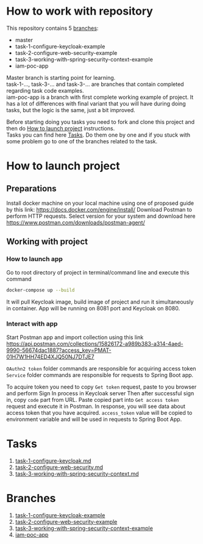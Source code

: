 # How to work with repository 

This repository contains 5 [branches](#branches):
  - master
  - task-1-configure-keycloak-example
  - task-2-configure-web-security-example
  - task-3-working-with-spring-security-context-example
  - iam-poc-app

Master branch is starting point for learning.<br/>
task-1-..., task-3-... and task-3-... are branches that contain completed regarding task code examples.<br/>
iam-poc-app is a branch with first complete working example of project.
It has a lot of differences with final variant that you will have during doing tasks, but the logic is the same, just a bit improved.

Before starting doing you tasks you need to fork and clone this project and then do [How to launch project](#How-to-launch-project) instructions. <br/>
Tasks you can find here [Tasks](#Tasks). Do them one by one and if you stuck with some problem go to one of the branches related to the task.

# How to launch project
## Preparations
Install docker machine on your local machine using one of proposed guide by this link: https://docs.docker.com/engine/install/
Download Postman to perform HTTP requests.
Select version for your system and download here https://www.postman.com/downloads/postman-agent/

## Working with project
### How to launch app
Go to root directory of project in terminal/command line and execute this command
```bash
docker-compose up --build
```
It will pull Keycloak image, build image of project and run it simultaneously in container.
App will be running on 8081 port and Keycloak on 8080.

### Interact with app
Start Postman app and import collection using this link https://api.postman.com/collections/15826172-a989b383-a314-4aed-9990-56674dac1887?access_key=PMAT-01H7W1HH74ED4XJQ50NJ7DTJE7

`OAuthn2 token` folder commands are responsible for acquiring access token
`Service` folder commands are responsible for requests to Spring Boot app.

To acquire token you need to copy `Get token` request, paste to you browser and perform Sign In process in Keycloak server
Then after successful sign in, copy `code` part from URL.
Paste copied part into `Get access token` request and execute it in Postman.
In response, you will see data about access token that you have acquired.
`access_token` value will be copied to environment variable and will be used in requests to Spring Boot App.

# Tasks
1. [task-1-configure-keycloak.md](task-1-configure-keycloak.md)
2. [task-2-configure-web-security.md](task-2-configure-web-security.md)
3. [task-3-working-with-spring-security-context.md](task-3-working-with-spring-security-context.md)

# Branches
1. [task-1-configure-keycloak-example](https://github.com/Postoronnik/keycloak-resource-service/tree/raw-learning-project)
2. [task-2-configure-web-security-example](https://github.com/Postoronnik/keycloak-resource-service/tree/task-2)
3. [task-3-working-with-spring-security-context-example](https://github.com/Postoronnik/keycloak-resource-service/tree/task-3)
4. [iam-poc-app](https://github.com/Postoronnik/keycloak-resource-service/tree/final-version)
